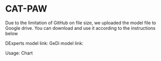# CAT-PAW

Due to the limitation of GitHub on file size, we uploaded the model file to Google drive. You can download and use it according to the instructions below

DExperts model link:
GeDi model link:

Usage:
Chart
